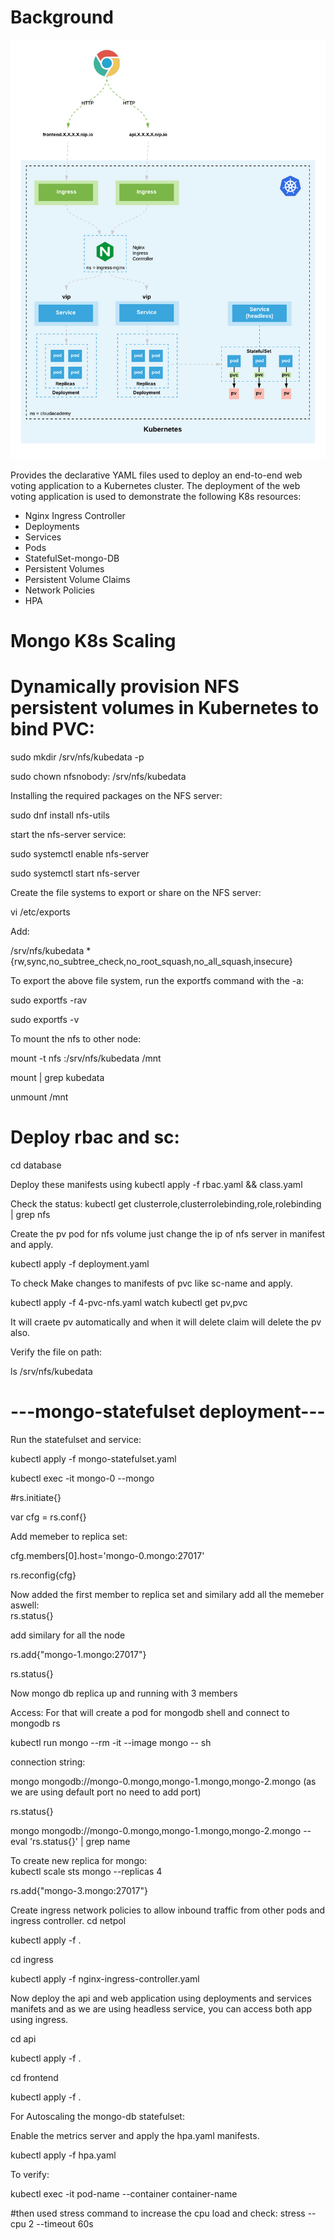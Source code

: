 

# Background

![K8s Deployment](/doc/k8sdeploy.png)

Provides the declarative YAML files used to deploy an end-to-end web voting application to a Kubernetes cluster. The deployment of the web voting application is used to demonstrate the following K8s resources:
* Nginx Ingress Controller
* Deployments
* Services
* Pods
* StatefulSet-mongo-DB
* Persistent Volumes
* Persistent Volume Claims
* Network Policies
* HPA


# Mongo K8s Scaling

# Dynamically provision NFS persistent volumes in Kubernetes  to bind PVC:

sudo mkdir /srv/nfs/kubedata -p

sudo chown nfsnobody: /srv/nfs/kubedata

Installing the required packages on the NFS server:

sudo dnf install nfs-utils

start the nfs-server service:

sudo systemctl enable  nfs-server

sudo systemctl start  nfs-server

Create the file systems to export or share on the NFS server:

vi /etc/exports

Add:

/srv/nfs/kubedata *{rw,sync,no_subtree_check,no_root_squash,no_all_squash,insecure}

To export the above file system, run the exportfs command with the -a: 

sudo exportfs  -rav

sudo exportfs -v

To mount the nfs to other node:

mount -t nfs <ip>:/srv/nfs/kubedata /mnt

mount | grep kubedata

unmount /mnt


# Deploy rbac and sc:

cd database

Deploy these manifests using kubectl apply -f rbac.yaml && class.yaml 

Check the status:
kubectl get clusterrole,clusterrolebinding,role,rolebinding | grep nfs
 
Create the pv pod for nfs volume just change the ip of nfs server in manifest and apply.

kubectl apply -f deployment.yaml

To check Make changes to manifests of pvc like sc-name  and apply.

 kubectl apply -f 4-pvc-nfs.yaml
 watch kubectl get pv,pvc
 
It will craete pv automatically and when it  will delete claim will delete the pv also.

Verify  the  file on path:

ls /srv/nfs/kubedata
  
  
  # ---mongo-statefulset deployment---
  
 Run the statefulset and service:
  
  kubectl apply -f  mongo-statefulset.yaml
  

kubectl exec -it mongo-0 --mongo
  
  #rs.initiate{}
  
  var cfg = rs.conf{}
  
Add memeber to replica set:
  
  cfg.members[0].host='mongo-0.mongo:27017'
  
  rs.reconfig{cfg}
  
Now added the first member to replica set
 and  similary add  all the memeber aswell:  
  rs.status{}
  
  add similary for all the node
  
  rs.add{"mongo-1.mongo:27017"}
  
   rs.status{}
   
Now mongo db replica up and running with 3 members
   
Access: For that will create a pod for mongodb shell and connect to mongodb rs

   kubectl run mongo --rm -it --image mongo  -- sh
   
connection string:

   mongo mongodb://mongo-0.mongo,mongo-1.mongo,mongo-2.mongo  (as we are  using default port no need to add port)
   
   rs.status{}
   
   mongo mongodb://mongo-0.mongo,mongo-1.mongo,mongo-2.mongo  --eval 'rs.status{}' | grep name

To create new replica for mongo:  
 kubectl scale sts mongo --replicas 4

   rs.add{"mongo-3.mongo:27017"}

Create ingress network policies to allow inbound traffic from other pods  and ingress controller.
cd netpol

kubectl apply -f .

cd ingress

kubectl apply -f nginx-ingress-controller.yaml

Now deploy the api and  web application  using   deployments and services manifets and as we are using headless service, you can access  both app using  ingress.

cd api

kubectl apply -f .

cd frontend

kubectl apply -f .



For Autoscaling the mongo-db statefulset:

Enable the metrics server and apply the hpa.yaml manifests.

kubectl apply -f hpa.yaml

To verify: 

kubectl exec -it pod-name --container container-name

#then used stress command to increase the cpu load and check:
stress --cpu 2 --timeout 60s

	 


